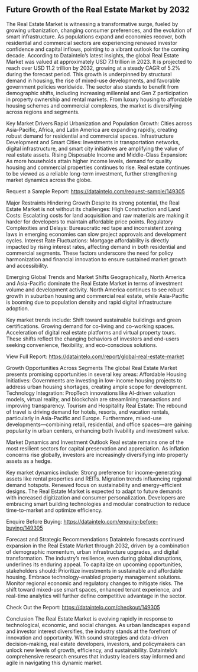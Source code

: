 ## Future Growth of the Real Estate Market by 2032

The Real Estate Market is witnessing a transformative surge, fueled by growing urbanization, changing consumer preferences, and the evolution of smart infrastructure. As populations expand and economies recover, both residential and commercial sectors are experiencing renewed investor confidence and capital inflows, pointing to a vibrant outlook for the coming decade.
According to Dataintelo’s latest insights, the global Real Estate Market was valued at approximately USD 7.1 trillion in 2023. It is projected to reach over USD 11.2 trillion by 2032, growing at a steady CAGR of 5.2% during the forecast period. This growth is underpinned by structural demand in housing, the rise of mixed-use developments, and favorable government policies worldwide.
The sector also stands to benefit from demographic shifts, including increasing millennial and Gen Z participation in property ownership and rental markets. From luxury housing to affordable housing schemes and commercial complexes, the market is diversifying across regions and segments.

Key Market Drivers
Rapid Urbanization and Population Growth: Cities across Asia-Pacific, Africa, and Latin America are expanding rapidly, creating robust demand for residential and commercial spaces.
Infrastructure Development and Smart Cities: Investments in transportation networks, digital infrastructure, and smart city initiatives are amplifying the value of real estate assets.
Rising Disposable Income and Middle-Class Expansion: As more households attain higher income levels, demand for quality housing and commercial properties continues to rise.
Real estate continues to be viewed as a reliable long-term investment, further strengthening market dynamics across the globe.

Request a Sample Report: https://dataintelo.com/request-sample/149305

Major Restraints Hindering Growth
Despite its strong potential, the Real Estate Market is not without its challenges:
High Construction and Land Costs: Escalating costs for land acquisition and raw materials are making it harder for developers to maintain affordable price points.
Regulatory Complexities and Delays: Bureaucratic red tape and inconsistent zoning laws in emerging economies can slow project approvals and development cycles.
Interest Rate Fluctuations: Mortgage affordability is directly impacted by rising interest rates, affecting demand in both residential and commercial segments.
These factors underscore the need for policy harmonization and financial innovation to ensure sustained market growth and accessibility.

Emerging Global Trends and Market Shifts
Geographically, North America and Asia-Pacific dominate the Real Estate Market in terms of investment volume and development activity. North America continues to see robust growth in suburban housing and commercial real estate, while Asia-Pacific is booming due to population density and rapid digital infrastructure adoption.

Key market trends include:
Shift toward sustainable buildings and green certifications.
Growing demand for co-living and co-working spaces.
Acceleration of digital real estate platforms and virtual property tours.
These shifts reflect the changing behaviors of investors and end-users seeking convenience, flexibility, and eco-conscious solutions.

View Full Report: https://dataintelo.com/report/global-real-estate-market

Growth Opportunities Across Segments
The global Real Estate Market presents promising opportunities in several key areas:
Affordable Housing Initiatives: Governments are investing in low-income housing projects to address urban housing shortages, creating ample scope for development.
Technology Integration: PropTech innovations like AI-driven valuation models, virtual reality, and blockchain are streamlining transactions and improving transparency.
Tourism and Hospitality Real Estate: The rebound of travel is driving demand for hotels, resorts, and vacation rentals, particularly in Asia-Pacific and Europe.
Furthermore, mixed-use developments—combining retail, residential, and office spaces—are gaining popularity in urban centers, enhancing both livability and investment value.

Market Dynamics and Investment Outlook
Real estate remains one of the most resilient sectors for capital preservation and appreciation. As inflation concerns rise globally, investors are increasingly diversifying into property assets as a hedge.

Key market dynamics include:
Strong preference for income-generating assets like rental properties and REITs.
Migration trends influencing regional demand hotspots.
Renewed focus on sustainability and energy-efficient designs.
The Real Estate Market is expected to adapt to future demands with increased digitization and consumer personalization. Developers are embracing smart building technologies and modular construction to reduce time-to-market and optimize efficiency.

Enquire Before Buying: https://dataintelo.com/enquiry-before-buying/149305

Forecast and Strategic Recommendations
Dataintelo forecasts continued expansion in the Real Estate Market through 2032, driven by a combination of demographic momentum, urban infrastructure upgrades, and digital transformation. The industry’s resilience, even during global disruptions, underlines its enduring appeal.
To capitalize on upcoming opportunities, stakeholders should:
Prioritize investments in sustainable and affordable housing.
Embrace technology-enabled property management solutions.
Monitor regional economic and regulatory changes to mitigate risks.
The shift toward mixed-use smart spaces, enhanced tenant experience, and real-time analytics will further define competitive advantage in the sector.

Check Out the Report: https://dataintelo.com/checkout/149305

Conclusion
The Real Estate Market is evolving rapidly in response to technological, economic, and social changes. As urban landscapes expand and investor interest diversifies, the industry stands at the forefront of innovation and opportunity.
With sound strategies and data-driven decision-making, real estate developers, investors, and policymakers can unlock new levels of growth, efficiency, and sustainability. Dataintelo’s comprehensive research ensures that industry leaders stay informed and agile in navigating this dynamic market.

